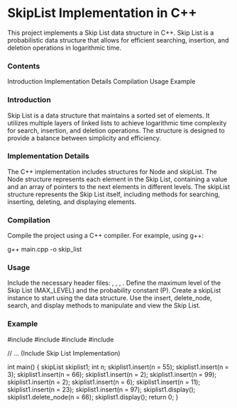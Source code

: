 # SkipList Implementation in C++
This project implements a Skip List data structure in C++. Skip List is a probabilistic data structure that allows for efficient searching, insertion, and deletion operations in logarithmic time.
### Contents
Introduction
Implementation Details
Compilation
Usage
Example

### Introduction
Skip List is a data structure that maintains a sorted set of elements. It utilizes multiple layers of linked lists to achieve logarithmic time complexity for search, insertion, and deletion operations. The structure is designed to provide a balance between simplicity and efficiency.

### Implementation Details

The C++ implementation includes structures for Node and skipList.
The Node structure represents each element in the Skip List, containing a value and an array of pointers to the next elements in different levels.
The skipList structure represents the Skip List itself, including methods for searching, inserting, deleting, and displaying elements.

### Compilation
Compile the project using a C++ compiler. For example, using g++:

g++ main.cpp -o skip_list

### Usage
Include the necessary header files: <iostream>, <cstdlib>, <cmath>, <cstring>.
Define the maximum level of the Skip List (MAX_LEVEL) and the probability constant (P).
Create a skipList instance to start using the data structure.
Use the insert, delete_node, search, and display methods to manipulate and view the Skip List.

### Example

#include <iostream>
#include <cstdlib>
#include <cmath>
#include <cstring>

// ... (Include Skip List Implementation)

int main() 
{
    skipList skiplist1;
    int n;
    skiplist1.insert(n = 55);
    skiplist1.insert(n = 3);
    skiplist1.insert(n = 66);
    skiplist1.insert(n = 2);
    skiplist1.insert(n = 99);
    skiplist1.insert(n = 2);
    skiplist1.insert(n = 6);
    skiplist1.insert(n = 11);
    skiplist1.insert(n = 23);
    skiplist1.insert(n = 97);
    skiplist1.display();
    skiplist1.delete_node(n = 66);
    skiplist1.display();
    return 0;
}
